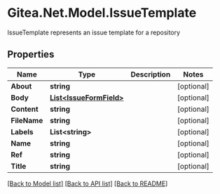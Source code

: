 # Gitea.Net.Model.IssueTemplate
IssueTemplate represents an issue template for a repository

## Properties

Name | Type | Description | Notes
------------ | ------------- | ------------- | -------------
**About** | **string** |  | [optional] 
**Body** | [**List&lt;IssueFormField&gt;**](IssueFormField.md) |  | [optional] 
**Content** | **string** |  | [optional] 
**FileName** | **string** |  | [optional] 
**Labels** | **List&lt;string&gt;** |  | [optional] 
**Name** | **string** |  | [optional] 
**Ref** | **string** |  | [optional] 
**Title** | **string** |  | [optional] 

[[Back to Model list]](../README.md#documentation-for-models) [[Back to API list]](../README.md#documentation-for-api-endpoints) [[Back to README]](../README.md)

